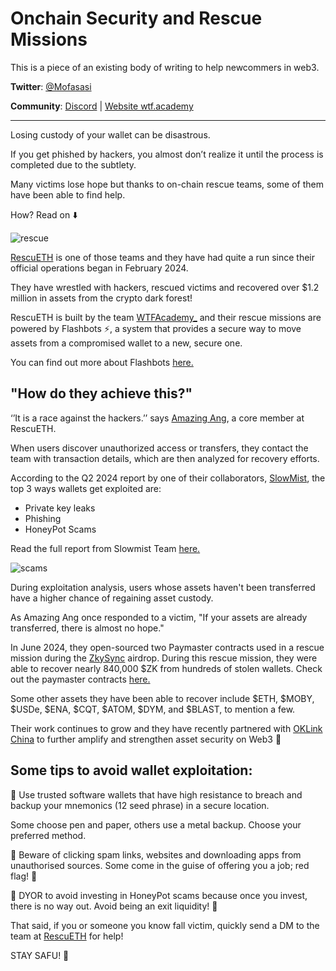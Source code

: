 # Onchain Security and Rescue Missions

This is a piece of an existing body of writing to help newcommers in web3. 

**Twitter**: [@Mofasasi](https://twitter.com/mofasasi)

**Community**: [Discord](https://discord.gg/NszjsvgqkX) | [Website wtf.academy](https://wtf.academy)  

-----
Losing custody of your wallet can be disastrous.

If you get phished by hackers, you almost don’t realize it until the process is completed due to the subtlety.

Many victims lose hope but thanks to on-chain rescue teams, some of them have been able to find help.

How? Read on ⬇️

![rescue](https://pbs.twimg.com/media/GV_2BfUWYAAJCgu?format=jpg&name=large)

[RescuETH](https://x.com/ourRescuETH/status/1753663348464636248) is one of those teams and they have had quite a run since their official operations began in February 2024.

They have wrestled with hackers, rescued victims and recovered over $1.2 million in assets from the crypto dark forest!

RescuETH is built by the team [WTFAcademy_](https://x.com/WTFAcademy_) and their rescue missions are powered by Flashbots ⚡, a system that provides a secure way to move assets from a compromised wallet to a new, secure one.

You can find out more about Flashbots [here.](https://www.flashbots.net/)

## "How do they achieve this?"

‘’It is a race against the hackers.’’ says [Amazing Ang](https://x.com/0xAA_Science), a core member at RescuETH.

When users discover unauthorized access or transfers, they contact the team with transaction details, which are then analyzed for recovery efforts.

According to the Q2 2024 report by one of their collaborators, [SlowMist](https://x.com/SlowMist_Team), the top 3 ways wallets get exploited are:

- Private key leaks
- Phishing
- HoneyPot Scams

Read the full report from Slowmist Team [here.](https://t.co/GAtKpT4AlY)

![scams](https://pbs.twimg.com/media/GV_2vp6WkAA7I-w?format=png&name=medium)

During exploitation analysis, users whose assets haven't been transferred have a higher chance of regaining asset custody. 

As Amazing Ang once responded to a victim, "If your assets are already transferred, there is almost no hope."

In June 2024, they open-sourced two Paymaster contracts used in a rescue mission during the [ZkySync](https://x.com/zkysync) airdrop. During this rescue mission, they were able to recover nearly 840,000 $ZK from hundreds of stolen wallets. Check out the paymaster contracts [here.](https://x.com/ourRescuETH/status/1804901647350657063)

Some other assets they have been able to recover include $ETH, $MOBY, $USDe, $ENA, $CQT, $ATOM, $DYM, and $BLAST, to mention a few. 

Their work continues to grow and they have recently partnered with [OKLink China](https://x.com/OKLink_CN/status/1821887097000825200) to further amplify and strengthen asset security on Web3 💪

## Some tips to avoid wallet exploitation:

📌 Use trusted software wallets that have high resistance to breach and backup your mnemonics (12 seed phrase) in a secure location.

Some choose pen and paper, others use a metal backup. Choose your preferred method.

📌 Beware of clicking spam links, websites and downloading apps from unauthorised sources. Some come in the guise of offering you a job; red flag! 🚩

📌 DYOR to avoid investing in HoneyPot scams because once you invest, there is no way out. Avoid being an exit liquidity! 🫵

That said, if you or someone you know fall victim, quickly send a DM to the team at [RescuETH](https://x.com/ourRescuETH) for help!

STAY SAFU! 🤝
